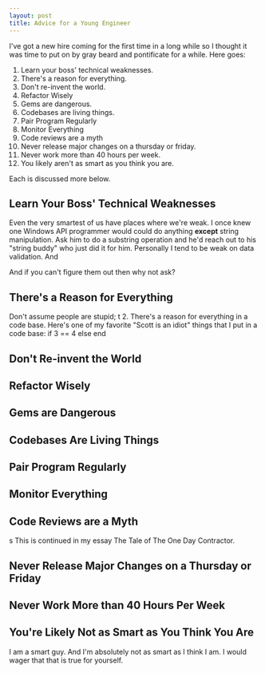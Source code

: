 ```yaml
---
layout: post
title: Advice for a Young Engineer
---
```


I've got a new hire coming for the first time in a long while so I thought it was time to put on by gray beard and pontificate for a while.  Here goes:

1.  Learn your boss' technical weaknesses.  
2.  There's a reason for everything.
3.  Don't re-invent the world.
4.  Refactor Wisely
4.  Gems are dangerous.
5.  Codebases are living things.
6.  Pair Program Regularly
7. Monitor Everything
8. Code reviews are a myth
9.  Never release major changes on a thursday or friday.
10.  Never work more than 40 hours per week.
11.  You likely aren't as smart as you think you are.

Each is discussed more below.

## Learn Your Boss' Technical Weaknesses
Even the very smartest of us have places where we're weak.  I once knew one Windows API programmer would could do anything **except** string manipulation.  Ask him to do a substring operation and he'd reach out to his "string buddy" who just did it for him.  Personally I tend to be weak on data validation.  And 

And if you can't figure them out then why not ask?
## There's a Reason for Everything
Don't assume people are stupid; t
2.  There's a reason for everything in a code base.  Here's one of my favorite "Scott is an idiot" things that I put in a code base:
    if 3 == 4
    else
    end

## Don't Re-invent the World
## Refactor Wisely
## Gems are Dangerous
## Codebases Are Living Things
## Pair Program Regularly
## Monitor Everything
## Code Reviews are a Myth
s
This is continued in my essay The Tale of The One Day Contractor.
## Never Release Major Changes on a Thursday or Friday
## Never Work More than 40 Hours Per Week
## You're Likely Not as Smart as You Think You Are
I am a smart guy.  And I'm absolutely not as smart as I think I am.  I would wager that that is true for yourself.